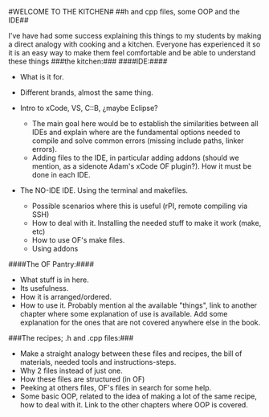 #WELCOME TO THE KITCHEN#
##h and cpp files, some OOP and the IDE##

I've have had some success explaining this things to my students by making a direct analogy with cooking and a kitchen. Everyone has experienced it so it is an easy way to make them feel comfortable and be able to understand these things
###the kitchen:###
####IDE:####
- What is it for.
- Different brands, almost the same thing.
- Intro to xCode, VS, C::B, ¿maybe Eclipse?
	- The main goal here would be to establish the similarities between all IDEs and explain where are the fundamental options needed to compile and solve common errors (missing include paths, linker errors).
	- Adding files to the IDE, in particular adding addons (should we mention, as a sidenote Adam's xCode OF plugin?). How it must be done in each IDE.

- The NO-IDE IDE. Using the terminal and makefiles.
	- Possible scenarios where this is useful (rPI, remote compiling via SSH)
	- How to deal with it. Installing the needed stuff to make it work (make, etc)
	- How to use OF's make files. 
	- Using addons

####The OF Pantry:####

- What stuff is in here.
- Its usefulness. 
- How it is arranged/ordered.
- How to use it. Probably mention al the available "things", link to another chapter where some explanation of use is available. Add some explanation for the ones that are not covered anywhere else in the book.

###The recipes; .h and .cpp files:###
- Make a straight analogy between these files and recipes, the bill of materials, needed tools and instructions-steps.
- Why 2 files instead of just one.
- How these files are structured (in OF)
- Peeking at others files, OF's files in search for some help.
- Some basic OOP, related to the idea of making a lot of the same recipe, how to deal with it. Link to the other chapters where OOP is covered.
	